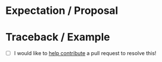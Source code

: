 <!-- Thanks for submitting an issue! Please describe the issue. -->

# Expectation / Proposal

# Traceback / Example

- [ ] I would like to [help contribute](https://shubhamjagtap639.github.io/prefect-datahub/#contributing) a pull request to resolve this!
